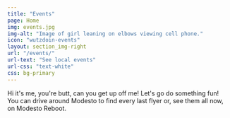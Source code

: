 ```yaml
---
title: "Events"
page: Home
img: events.jpg
img-alt: "Image of girl leaning on elbows viewing cell phone."
icon: "wutzdoin-events"
layout: section_img-right
url: "/events/"
url-text: "See local events"
url-css: "text-white"
css: bg-primary
---
```

Hi it's me, you're butt, can you get up off me! Let's go do something fun! You can drive around Modesto to find every last flyer or, see them all now, on Modesto Reboot.
